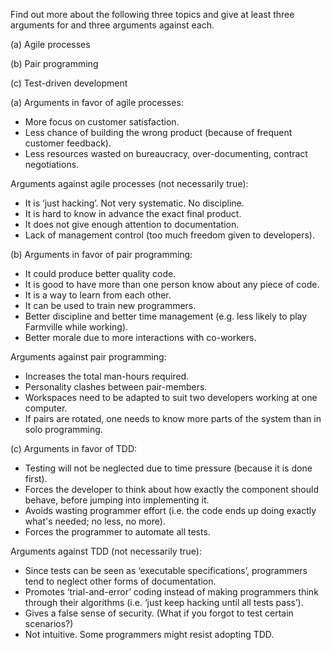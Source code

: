 <panel header="{{ icon_Q_A }} Agile processes, Pair programming, Test-driven development">

Find out more about the following three topics and give at least three arguments for and three arguments against each.

(a) Agile processes

(b) Pair programming

(c) Test-driven development

<panel type="seamless" header="{{ icon_A }} Answer" minimized>

(a) Arguments in favor of agile processes:

* More focus on customer satisfaction.
* Less chance of building the wrong product (because of frequent customer feedback).
* Less resources wasted on bureaucracy, over-documenting, contract negotiations.

Arguments against agile processes (not necessarily true):

* It is ‘just hacking’. Not very systematic. No discipline.
* It is hard to know in advance the exact final product.
* It does not give enough attention to documentation.
* Lack of management control (too much freedom given to developers).

(b) Arguments in favor of pair programming:

* It could produce better quality code.
* It is good to have more than one person know about any piece of code.
* It is a way to learn from each other.
* It can be used to train new programmers.
* Better discipline and better time management (e.g. less likely to play Farmville while working).
* Better morale due to more interactions with co-workers.

Arguments against pair programming:

* Increases the total man-hours required.
* Personality clashes between pair-members.
* Workspaces need to be adapted to suit two developers working at one computer.
* If pairs are rotated, one needs to know more parts of the system than in solo programming.

(c) Arguments in favor of TDD:

* Testing will not be neglected due to time pressure (because it is done first).
* Forces the developer to think about how exactly the component should behave, before jumping into implementing it.
* Avoids wasting programmer effort (i.e. the code ends up doing exactly what's needed; no less, no more).
* Forces the programmer to automate all tests.

Arguments against TDD (not necessarily true):

* Since tests can be seen as ‘executable specifications’, programmers tend to neglect other forms of documentation.
* Promotes ‘trial-and-error’ coding instead of making programmers think through their algorithms (i.e. ‘just keep hacking until all tests pass’).
* Gives a false sense of security. (What if you forgot to test certain scenarios?)
* Not intuitive. Some programmers might resist adopting TDD.

</panel>
</panel>
